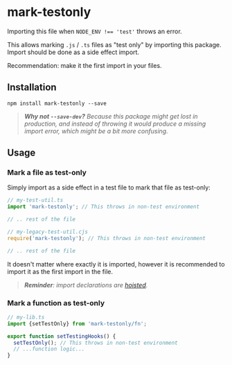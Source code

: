 # mark-testonly

Importing this file when `NODE_ENV !== 'test'` throws an error.

This allows marking `.js` / `.ts` files as "test only" by importing this
package. Import should be done as a side effect import.

Recommendation: make it the first import in your files.

## Installation

```shell
npm install mark-testonly --save
```

> _**Why not `--save-dev`?** Because this package might get lost in production,
> and instead of throwing it would produce a missing import error, which might
> be a bit more confusing._

## Usage

### Mark a file as test-only

Simply import as a side effect in a test file to mark that file as test-only:

```typescript
// my-test-util.ts
import 'mark-testonly'; // This throws in non-test environment

// .. rest of the file
```

```javascript
// my-legacy-test-util.cjs
require('mark-testonly'); // This throws in non-test environment

// .. rest of the file
```

It doesn't matter where exactly it is imported, however it is recommended to
import it as the first import in the file.

> _**Reminder**: import declarations are
> [hoisted](https://developer.mozilla.org/en-US/docs/Web/JavaScript/Reference/Statements/import#hoisting)._

### Mark a function as test-only

```typescript
// my-lib.ts
import {setTestOnly} from 'mark-testonly/fn';

export function setTestingHooks() {
  setTestOnly(); // This throws in non-test environment
  // ...function logic...
}
```
